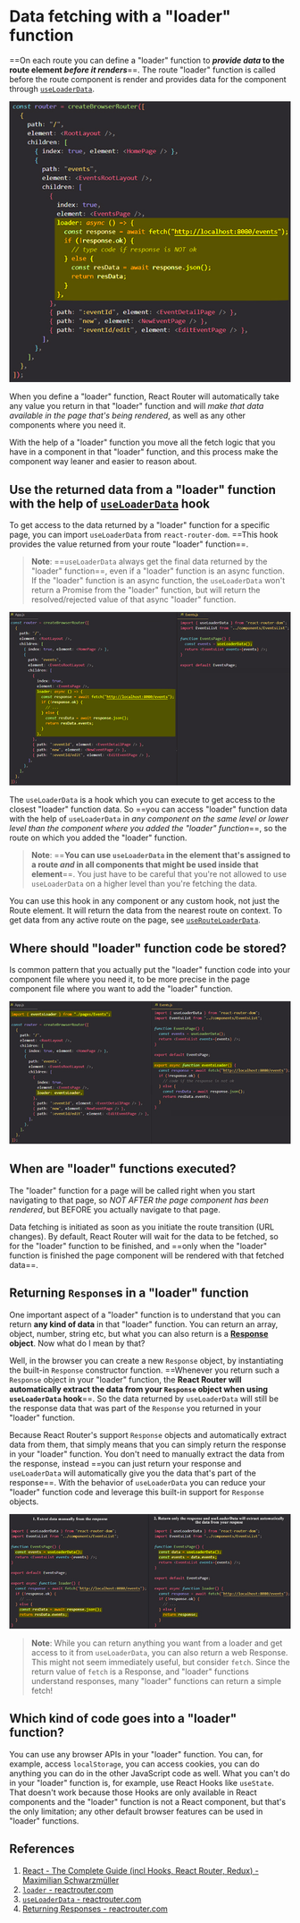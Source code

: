 # Data fetching with a "loader" function

==On each route you can define a "loader" function to **_provide data_ to the route element _before it renders_**==. The route "loader" function is called before the route component is render and provides data for the component through [`useLoaderData`](https://reactrouter.com/en/main/hooks/use-loader-data).

![Loader_function](../../img/Loader_function.jpg)

When you define a "loader" function, React Router will automatically take any value you return in that "loader" function and will _make that data available in the page that's being rendered_, as well as any other components where you need it.

With the help of a "loader" function you move all the fetch logic that you have in a component in that "loader" function, and this process make the component way leaner and easier to reason about.

## Use the returned data from a "loader" function with the help of [`useLoaderData`](https://reactrouter.com/en/main/hooks/use-loader-data) hook

To get access to the data returned by a "loader" function for a specific page, you can import `useLoaderData` from `react-router-dom`. ==This hook provides the value returned from your route "loader" function==.

> **Note**: ==`useLoaderData` always get the final data returned by the "loader" function==, even if a "loader" function is an async function. If the "loader" function is an async function, the `useLoaderData` won't return a Promise from the "loader" function, but will return the resolved/rejected value of that async "loader" function.

![Loader_function1](../../img/Loader_function1.jpg)

The `useLoaderData` is a hook which you can execute to get access to the closest "loader" function data. So ==you can access "loader" function data with the help of `useLoaderData` in _any component on the same level or lower level than the component where you added the "loader" function_==, so the route on which you added the "loader" function.

> **Note**: ==**You can use `useLoaderData` in the element that's assigned to a route _and_ in all components that might be used inside that element**==. You just have to be careful that you're not allowed to use `useLoaderData` on a higher level than you're fetching the data.

You can use this hook in any component or any custom hook, not just the Route element. It will return the data from the nearest route on context. To get data from any active route on the page, see [`useRouteLoaderData`](https://reactrouter.com/en/main/hooks/use-route-loader-data).

## Where should "loader" function code be stored?

Is common pattern that you actually put the "loader" function code into your component file where you need it, to be more precise in the page component file where you want to add the "loader" function.

![Loader_function2](../../img/Loader_function2.jpg)

## When are "loader" functions executed?

The "loader" function for a page will be called right when you start navigating to that page, so _NOT AFTER the page component has been rendered_, but BEFORE you actually navigate to that page.

Data fetching is initiated as soon as you initiate the route transition (URL changes). By default, React Router will wait for the data to be fetched, so for the "loader" function to be finished, and ==only when the "loader" function is finished the page component will be rendered with that fetched data==.

## Returning `Response`s in a "loader" function

One important aspect of a "loader" function is to understand that you can return **any kind of data** in that "loader" function. You can return an array, object, number, string etc, but what you can also return is a **[Response](https://developer.mozilla.org/en-US/docs/Web/API/Response) object**. Now what do I mean by that?

Well, in the browser you can create a new `Response` object, by instantiating the built-in `Response` constructor function. ==Whenever you return such a `Response` object in your "loader" function, the **React Router will automatically extract the data from your `Response` object when using `useLoaderData` hook**==. So the data returned by `useLoaderData` will still be the response data that was part of the `Response` you returned in your "loader" function.

Because React Router's support `Response` objects and automatically extract data from them, that simply means that you can simply return the response in your "loader" function. You don't need to manually extract the data from the response, instead ==you can just return your response and `useLoaderData` will automatically give you the data that's part of the response==. With the behavior of `useLoaderData` you can reduce your "loader" function code and leverage this built-in support for `Response` objects.

![Loader_function3](../../img/Loader_function3.jpg)

> **Note**: While you can return anything you want from a loader and get access to it from `useLoaderData`, you can also return a web Response. This might not seem immediately useful, but consider `fetch`. Since the return value of `fetch` is a Response, and "loader" functions understand responses, many "loader" functions can return a simple fetch!

## Which kind of code goes into a "loader" function?

You can use any browser APIs in your "loader" function. You can, for example, access `localStorage`, you can access cookies, you can do anything you can do in the other JavaScript code as well. What you can't do in your "loader" function is, for example, use React Hooks like `useState`. That doesn't work because those Hooks are only available in React components and the "loader" function is not a React component, but that's the only limitation; any other default browser features can be used in "loader" functions.

## References

1. [React - The Complete Guide (incl Hooks, React Router, Redux) - Maximilian Schwarzmüller](https://www.udemy.com/course/react-the-complete-guide-incl-redux/)
2. [`loader` - reactrouter.com](https://reactrouter.com/en/main/route/loader)
3. [`useLoaderData` - reactrouter.com](https://reactrouter.com/en/main/hooks/use-loader-data)
4. [Returning Responses - reactrouter.com](https://reactrouter.com/en/main/route/loader#returning-responses)